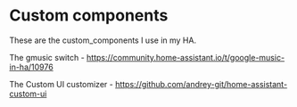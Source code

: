 # Custom components

These are the custom_components I use in my HA.

The gmusic switch - https://community.home-assistant.io/t/google-music-in-ha/10976

The Custom UI customizer - https://github.com/andrey-git/home-assistant-custom-ui
